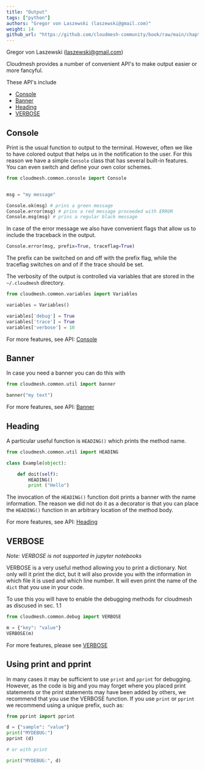```yaml
---
title: "Output"
tags: ["python"]
authors: "Gregor von Laszewski (laszewski@gmail.com)"
weight: 14
github_url: "https://github.com/cloudmesh-community/book/raw/main/chapters/prg/python/cloudmesh/console.md"
---
```


Gregor von Laszewski (laszewski@gmail.com)



Cloudmesh provides a number of convenient API's to make output easier
or more fancyful.

These API's include

-   [Console](https://cloudmesh.github.io/cloudmesh-manual/api/cloudmesh.common.html#module-cloudmesh.common.console)
-   [Banner](https://cloudmesh.github.io/cloudmesh-manual/api/cloudmesh.common.html?highlight=banner#cloudmesh.common.util.banner)
-   [Heading](https://cloudmesh.github.io/cloudmesh-manual/api/cloudmesh.common.html?highlight=heading#cloudmesh.common.util.HEADING)
-   [VERBOSE](https://cloudmesh.github.io/cloudmesh-manual/api/cloudmesh.common.html?highlight=verbose#cloudmesh.common.debug.VERBOSE)

## Console 

Print is the usual function to output to the terminal. However, often we
like to have colored output that helps us in the notification to the
user. For this reason we have a simple `Console` class that has several
built-in features. You can even switch and define your own color
schemes.

``` python
from cloudmesh.common.console import Console


msg = "my message"

Console.ok(msg) # prins a green message
Console.error(msg) # prins a red message proceeded with ERROR
Console.msg(msg) # prins a regular black message
```

In case of the error message we also have convenient flags that allow us
to include the traceback in the output.

``` python
Console.error(msg, prefix=True, traceflag=True)
```

The prefix can be switched on and off with the prefix flag, while the
traceflag switches on and of if the trace should be set.

The verbosity of the output is controlled via variables that are stored
in the `~/.cloudmesh` directory.

``` python
from cloudmesh.common.variables import Variables

variables = Variables()

variables['debug'] = True
variables['trace'] = True
variables['verbose'] = 10
```

For more features, see API: [Console](https://cloudmesh.github.io/cloudmesh-manual/api/cloudmesh.common.html#module-cloudmesh.common.console)

## Banner

In case you need a banner you can do this with

``` python
from cloudmesh.common.util import banner

banner("my text")
```

For more features, see API: [Banner](https://cloudmesh.github.io/cloudmesh-manual/api/cloudmesh.common.html?highlight=banner#cloudmesh.common.util.banner)

## Heading

A particular useful function is `HEADING()` which prints the method name.

``` python
from cloudmesh.common.util import HEADING

class Example(object):

    def doit(self):
        HEADING()
        print ("Hello")
```

The invocation of the `HEADING()` function doit prints a banner with the name
information. The reason we did not do it as a decorator is that you can
place the `HEADING()` function in an arbitrary location of the method body.

For more features, see API: [Heading](https://cloudmesh.github.io/cloudmesh-manual/api/cloudmesh.common.html?highlight=heading#cloudmesh.common.util.HEADING)

## VERBOSE

*Note: VERBOSE is not supported in jupyter notebooks*

VERBOSE is a very useful method allowing you to print a
dictionary. Not only will it print the dict, but it will also provide
you with the information in which file it is used and which line
number. It will even print the name of the `dict` that you use in your
code.

To use this you will have to enable the debugging methods for
cloudmesh as discused in sec. 1.1

``` python
from cloudmesh.common.debug import VERBOSE

m = {"key": "value"}
VERBOSE(m)
```

For more features, please see [VERBOSE](https://cloudmesh.github.io/cloudmesh-manual/api/cloudmesh.common.html?highlight=verbose#cloudmesh.common.debug.VERBOSE)

## Using print and pprint

In many cases it may be sufficient to use `print` and `pprint` for
debugging. However, as the code is big and you may forget where you placed
print statements or the print statements may have been added by others, we
recommend that you use the VERBOSE function. If you use `print` or `pprint`
we recommend using a unique prefix, such as:

``` python
from pprint import pprint

d = {"sample": "value"}
print("MYDEBUG:")
pprint (d)

# or with print

print("MYDEBUG:", d)
```